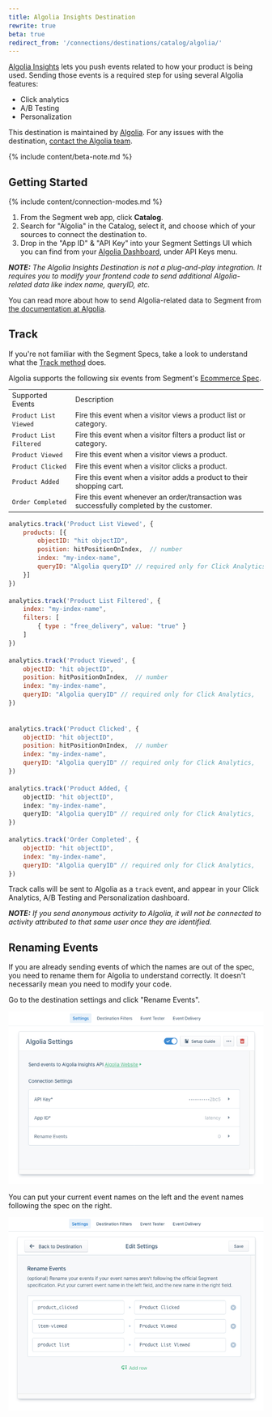 ```yaml
---
title: Algolia Insights Destination
rewrite: true
beta: true
redirect_from: '/connections/destinations/catalog/algolia/'
---
```


[Algolia Insights](https://www.algolia.com/products/analytics/) lets you push events related to how your product is being used. Sending those events is a required step for using several Algolia features:

- Click analytics
- A/B Testing
- Personalization

This destination is maintained by [Algolia](https://www.algolia.com/). For any issues with the destination, [contact the Algolia team](mailto:hey@algolia.com).

{% include content/beta-note.md %}


## Getting Started

{% include content/connection-modes.md %}

1. From the Segment web app, click **Catalog**.
2. Search for "Algolia" in the Catalog, select it, and choose which of your sources to connect the destination to.
3. Drop in the "App ID" & "API Key" into your Segment Settings UI which you can find from your [Algolia Dashboard](https://www.algolia.com/apps/), under API Keys menu.

_**NOTE:** The Algolia Insights Destination is not a plug-and-play integration. It requires you to modify your frontend code to send additional Algolia-related data like index name, queryID, etc._


You can read more about how to send Algolia-related data to Segment from [the documentation at Algolia](https://www.algolia.com/doc/guides/getting-insights-and-analytics/connectors/segment/).


## Track

If you're not familiar with the Segment Specs, take a look to understand what the [Track method](https://segment.com/docs/connections/spec/track/) does.

Algolia supports the following six events from Segment's [Ecommerce Spec](https://segment.com/docs/connections/spec/ecommerce/v2/).

<table>
  <tr>
   <td>Supported Events</td>
   <td>Description</td>
  </tr>
  <tr>
   <td><code>Product List Viewed</code></td>
   <td>Fire this event when a visitor views a product list or category.</td>
  </tr>
  <tr>
   <td><code>Product List Filtered</code></td>
   <td>Fire this event when a visitor filters a product list or category.</td>
  </tr>
  <tr>
   <td><code>Product Viewed</code></td>
   <td>Fire this event when a visitor views a product.</td>
  </tr>
  <tr>
   <td><code>Product Clicked</code></td>
   <td>Fire this event when a visitor clicks a product.</td>
  </tr>
  <tr>
   <td><code>Product Added</code></td>
   <td>Fire this event when a visitor adds a product to their shopping cart.</td>
  </tr>
  <tr>
   <td><code>Order Completed</code></td>
   <td>Fire this event whenever an order/transaction was successfully completed by the customer.</td>
  </tr>
</table>

```js
analytics.track('Product List Viewed', {
    products: [{
        objectID: "hit objectID",
        position: hitPositionOnIndex,  // number
        index: "my-index-name",
        queryID: "Algolia queryID" // required only for Click Analytics,
    }]
})

analytics.track('Product List Filtered', {
    index: "my-index-name",
    filters: [
        { type : "free_delivery", value: "true" }
    ]
})

analytics.track('Product Viewed', {
    objectID: "hit objectID",
    position: hitPositionOnIndex,  // number
    index: "my-index-name",
    queryID: "Algolia queryID" // required only for Click Analytics,
})


analytics.track('Product Clicked', {
    objectID: "hit objectID",
    position: hitPositionOnIndex,  // number
    index: "my-index-name",
    queryID: "Algolia queryID" // required only for Click Analytics,
})

analytics.track('Product Added, {
    objectID: "hit objectID",
    index: "my-index-name",
    queryID: "Algolia queryID" // required only for Click Analytics,
})

analytics.track('Order Completed', {
    objectID: "hit objectID",
    index: "my-index-name",
    queryID: "Algolia queryID" // required only for Click Analytics,
})

```

Track calls will be sent to Algolia as a `track` event, and appear in your Click Analytics, A/B Testing and Personalization dashboard.


_**NOTE:** If you send anonymous activity to Algolia, it will not be connected to activity attributed to that same user once they are identified._


## Renaming Events

If you are already sending events of which the names are out of the spec, you need to rename them for Algolia to understand correctly. It doesn't necessarily mean you need to modify your code.

Go to the destination settings and click "Rename Events".

![Destination Settings](images/destination_settings.png)

You can put your current event names on the left and the event names following the spec on the right.

![Rename Events](images/rename_events.png)
